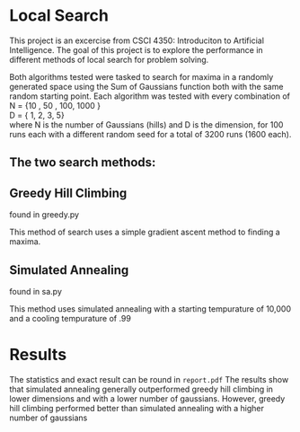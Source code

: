 # Local Search

This project is an excercise from CSCI 4350: Introduciton to Artificial Intelligence. The goal of this project is to explore the 
performance in different methods of local search for problem solving. 

Both algorithms tested were tasked to search for maxima in a randomly generated space using the Sum of Gaussians function both with the same random starting point. 
Each algorithm was tested with every combination of  
N = {10 , 50 , 100, 1000 }   
D = { 1, 2, 3, 5}   
where N is the number of Gaussians (hills) and D is the dimension, for 100 runs each with a different random seed for a total of 3200 runs (1600 each).


## The two search methods: 

## Greedy Hill Climbing
found in greedy.py

This method of search uses a simple gradient ascent method to finding a maxima. 

## Simulated Annealing 
found in sa.py

This method uses simulated annealing with a starting tempurature of 10,000 and a cooling tempurature of .99

# Results
The statistics and exact result can be round in ```report.pdf```
The results show that simulated annealing generally outperformed greedy hill climbing in lower dimensions 
and with a lower number of gaussians. However, greedy hill climbing performed better than simulated annealing
with a higher number of gaussians


